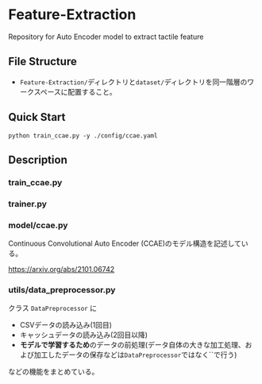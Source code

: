 # Feature-Extraction
Repository for Auto Encoder model to extract tactile feature

## File Structure
- `Feature-Extraction/`ディレクトリと`dataset/`ディレクトリを同一階層のワークスペースに配置すること。

## Quick Start
```
python train_ccae.py -y ./config/ccae.yaml
```

## Description

### train_ccae.py

### trainer.py

### model/ccae.py

Continuous Convolutional Auto Encoder (CCAE)のモデル構造を記述している。

https://arxiv.org/abs/2101.06742

### utils/data_preprocessor.py

クラス `DataPreprocessor` に
- CSVデータの読み込み(1回目)
- キャッシュデータの読み込み(2回目以降)
- **モデルで学習するため**のデータの前処理(データ自体の大きな加工処理、および加工したデータの保存などは`DataPreprocessor`ではなく``で行う)

などの機能をまとめている。